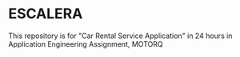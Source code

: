 # ESCALERA
This repository is for "Car Rental Service Application" in 24 hours in Application Engineering Assignment, MOTORQ
